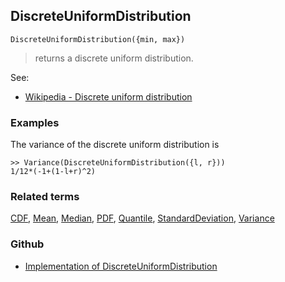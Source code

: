 ## DiscreteUniformDistribution

```
DiscreteUniformDistribution({min, max})
```

> returns a discrete uniform distribution.

See:  
* [Wikipedia - Discrete uniform distribution](https://en.wikipedia.org/wiki/Discrete_uniform_distribution)

### Examples

The variance of the discrete uniform distribution is

```
>> Variance(DiscreteUniformDistribution({l, r}))
1/12*(-1+(1-l+r)^2)
```

### Related terms 
[CDF](CDF.md), [Mean](Mean.md), [Median](Median.md), [PDF](PDF.md), [Quantile](Quantile.md), [StandardDeviation](StandardDeviation.md), [Variance](Variance.md) 
### Github
* [Implementation of DiscreteUniformDistribution](https://github.com/axkr/symja_android_library/blob/master/symja_android_library/matheclipse-core/src/main/java/org/matheclipse/core/builtin/StatisticsFunctions.java#L3218) 
